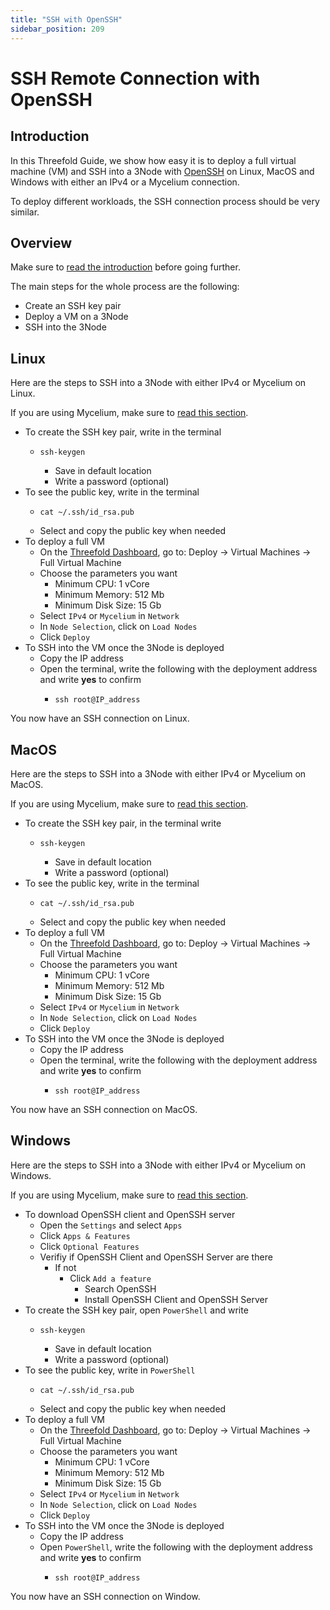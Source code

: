 ```yaml
---
title: "SSH with OpenSSH"
sidebar_position: 209
---
```


<h1> SSH Remote Connection with OpenSSH </h1>



## Introduction

In this Threefold Guide, we show how easy it is to deploy a full virtual machine (VM) and SSH into a 3Node with [OpenSSH](https://www.openssh.com/) on Linux, MacOS and Windows with either an IPv4 or a Mycelium connection. 

To deploy different workloads, the SSH connection process should be very similar.

## Overview

Make sure to [read the introduction](../tfgrid3_getstarted.md#get-started---your-first-deployment) before going further.

The main steps for the whole process are the following:

* Create an SSH key pair
* Deploy a VM on a 3Node
* SSH into the 3Node

## Linux

Here are the steps to SSH into a 3Node with either IPv4 or Mycelium on Linux.

If you are using Mycelium, make sure to [read this section](../../mycelium_toc/mycelium_toc.md).

* To create the SSH key pair, write in the terminal 
  * ```
    ssh-keygen
    ```
    * Save in default location
    * Write a password (optional)
* To see the public key, write in the terminal
  * ```
    cat ~/.ssh/id_rsa.pub
    ```
  * Select and copy the public key when needed
* To deploy a full VM
  * On the [Threefold Dashboard](https://dashboard.grid.tf/), go to: Deploy -> Virtual Machines -> Full Virtual Machine
  * Choose the parameters you want
    * Minimum CPU: 1 vCore
    * Minimum Memory: 512 Mb
    * Minimum Disk Size: 15 Gb
  * Select `IPv4` or `Mycelium` in `Network`
  * In `Node Selection`, click on `Load Nodes`
  * Click `Deploy`
* To SSH into the VM once the 3Node is deployed
  * Copy the IP address
  * Open the terminal, write the following with the deployment address and write **yes** to confirm
    * ```
      ssh root@IP_address
      ```

You now have an SSH connection on Linux.

## MacOS

Here are the steps to SSH into a 3Node with either IPv4 or Mycelium on MacOS.

If you are using Mycelium, make sure to [read this section](../../mycelium_toc/mycelium_toc.md).

* To create the SSH key pair, in the terminal write
    * ```
      ssh-keygen
      ```
      * Save in default location
      * Write a password (optional)
* To see the public key, write in the terminal
    * ```
      cat ~/.ssh/id_rsa.pub
      ```
    * Select and copy the public key when needed
* To deploy a full VM
  * On the [Threefold Dashboard](https://dashboard.grid.tf/), go to: Deploy -> Virtual Machines -> Full Virtual Machine
  * Choose the parameters you want
    * Minimum CPU: 1 vCore
    * Minimum Memory: 512 Mb
    * Minimum Disk Size: 15 Gb
  * Select `IPv4` or `Mycelium` in `Network`
  * In `Node Selection`, click on `Load Nodes`
  * Click `Deploy`
* To SSH into the VM once the 3Node is deployed
  * Copy the IP address
  * Open the terminal, write the following with the deployment address and write **yes** to confirm
    * ```
      ssh root@IP_address
      ```

You now have an SSH connection on MacOS.

## Windows

Here are the steps to SSH into a 3Node with either IPv4 or Mycelium on Windows.

If you are using Mycelium, make sure to [read this section](../../mycelium_toc/mycelium_toc.md).

* To download OpenSSH client and OpenSSH server
  * Open the `Settings` and select `Apps`
  * Click `Apps & Features`
  * Click `Optional Features`
  * Verifiy if OpenSSH Client and OpenSSH Server are there
    * If not
      * Click `Add a feature`
        * Search OpenSSH
        * Install OpenSSH Client and OpenSSH Server
* To create the SSH key pair, open `PowerShell` and write
  * ```
    ssh-keygen
    ```
    * Save in default location
    * Write a password (optional)
* To see the public key, write in `PowerShell`
  * ```
    cat ~/.ssh/id_rsa.pub
    ```
  * Select and copy the public key when needed
* To deploy a full VM
  * On the [Threefold Dashboard](https://dashboard.grid.tf/), go to: Deploy -> Virtual Machines -> Full Virtual Machine
  * Choose the parameters you want
    * Minimum CPU: 1 vCore
    * Minimum Memory: 512 Mb
    * Minimum Disk Size: 15 Gb
  * Select `IPv4` or `Mycelium` in `Network`
  * In `Node Selection`, click on `Load Nodes`
  * Click `Deploy`
* To SSH into the VM once the 3Node is deployed
  * Copy the IP address
  * Open `PowerShell`, write the following with the deployment address and write **yes** to confirm
    * ```
      ssh root@IP_address
      ```

You now have an SSH connection on Window.